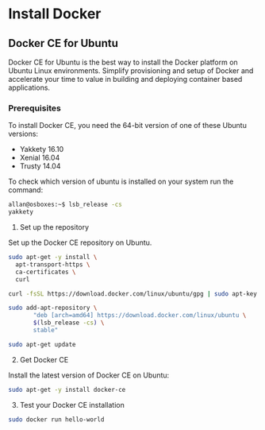 # Install Docker

## Docker CE for Ubuntu

Docker CE for Ubuntu is the best way to install the Docker platform on Ubuntu Linux environments. Simplify provisioning 
and setup of Docker and accelerate your time to value in building and deploying container based applications.

### Prerequisites

To install Docker CE, you need the 64-bit version of one of these Ubuntu versions:

* Yakkety 16.10
* Xenial 16.04
* Trusty 14.04

To check which version of ubuntu is installed on your system run the command: 

```sh
allan@osboxes:~$ lsb_release -cs
yakkety
```


1. Set up the repository

Set up the Docker CE repository on Ubuntu.

```sh
sudo apt-get -y install \
  apt-transport-https \
  ca-certificates \
  curl
```

```sh
curl -fsSL https://download.docker.com/linux/ubuntu/gpg | sudo apt-key add -
```

```sh
sudo add-apt-repository \
       "deb [arch=amd64] https://download.docker.com/linux/ubuntu \
       $(lsb_release -cs) \
       stable"
```

```sh
sudo apt-get update
```

2. Get Docker CE

Install the latest version of Docker CE on Ubuntu:

```sh
sudo apt-get -y install docker-ce
```

3. Test your Docker CE installation

```sh
sudo docker run hello-world
```